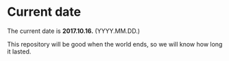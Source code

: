 # Current date

The current date is **2017.10.16.** (YYYY.MM.DD.)

This repository will be good when the world ends, so we will know how long it lasted.